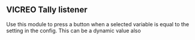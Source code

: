 ## VICREO Tally listener

Use this module to press a button when a selected variable is equal to the setting in the config. This can be a dynamic value also